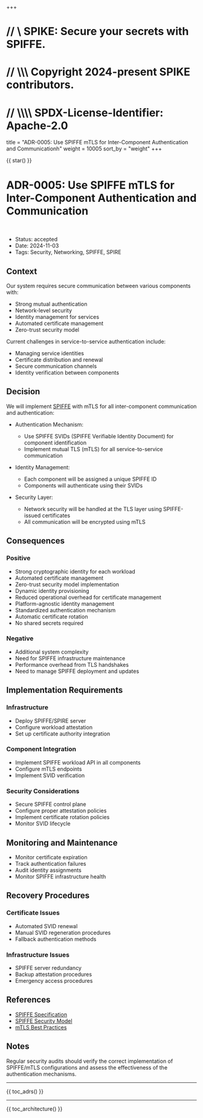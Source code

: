 +++
# //    \\ SPIKE: Secure your secrets with SPIFFE.
# //  \\\\\ Copyright 2024-present SPIKE contributors.
# // \\\\\\\ SPDX-License-Identifier: Apache-2.0

title = "ADR-0005: Use SPIFFE mTLS for Inter-Component Authentication and Communicationh"
weight = 10005
sort_by = "weight"
+++

{{ star() }}

# ADR-0005: Use SPIFFE mTLS for Inter-Component Authentication and Communication

<br style="clear:both" />

- Status: accepted
- Date: 2024-11-03
- Tags: Security, Networking, SPIFFE, SPIRE

## Context

Our system requires secure communication between various components with:
* Strong mutual authentication
* Network-level security
* Identity management for services
* Automated certificate management
* Zero-trust security model

Current challenges in service-to-service authentication include:
* Managing service identities
* Certificate distribution and renewal
* Secure communication channels
* Identity verification between components

## Decision

We will implement [SPIFFE][spiffe] with mTLS for all inter-component 
communication and authentication:

[spiffe]: https://spiffe.io/

* Authentication Mechanism:
  * Use SPIFFE SVIDs (SPIFFE Verifiable Identity Document) for component identification
  * Implement mutual TLS (mTLS) for all service-to-service communication

* Identity Management:
  * Each component will be assigned a unique SPIFFE ID
  * Components will authenticate using their SVIDs

* Security Layer:
  * Network security will be handled at the TLS layer using SPIFFE-issued certificates
  * All communication will be encrypted using mTLS

## Consequences

### Positive

* Strong cryptographic identity for each workload
* Automated certificate management
* Zero-trust security model implementation
* Dynamic identity provisioning
* Reduced operational overhead for certificate management
* Platform-agnostic identity management
* Standardized authentication mechanism
* Automatic certificate rotation
* No shared secrets required

### Negative

* Additional system complexity
* Need for SPIFFE infrastructure maintenance
* Performance overhead from TLS handshakes
* Need to manage SPIFFE deployment and updates

## Implementation Requirements

### Infrastructure

* Deploy SPIFFE/SPIRE server
* Configure workload attestation
* Set up certificate authority integration

### Component Integration

* Implement SPIFFE workload API in all components
* Configure mTLS endpoints
* Implement SVID verification

### Security Considerations

* Secure SPIFFE control plane
* Configure proper attestation policies
* Implement certificate rotation policies
* Monitor SVID lifecycle

## Monitoring and Maintenance

* Monitor certificate expiration
* Track authentication failures
* Audit identity assignments
* Monitor SPIFFE infrastructure health

## Recovery Procedures

### Certificate Issues

* Automated SVID renewal
* Manual SVID regeneration procedures
* Fallback authentication methods

### Infrastructure Issues

* SPIFFE server redundancy
* Backup attestation procedures
* Emergency access procedures

## References

* [SPIFFE Specification](https://spiffe.io/specs/)
* [SPIFFE Security Model](https://spiffe.io/docs/latest/spiffe-about/spiffe-concepts/)
* [mTLS Best Practices](https://www.ietf.org/rfc/rfc5246.txt)

## Notes

Regular security audits should verify the correct implementation of SPIFFE/mTLS 
configurations and assess the effectiveness of the authentication mechanisms.

----

{{ toc_adrs() }}

----

{{ toc_architecture() }}
